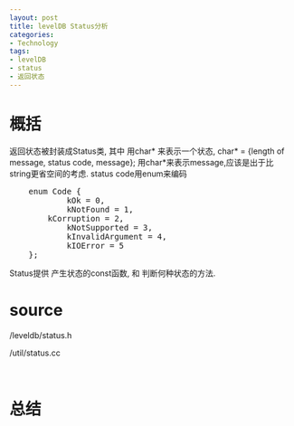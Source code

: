 ```yaml
---
layout: post
title: levelDB Status分析
categories:
- Technology
tags:
- levelDB
- status
- 返回状态
---
```

# 概括
返回状态被封装成Status类, 其中 用char* 来表示一个状态, char* = {length of message, status code, message};
用char*来表示message,应该是出于比string更省空间的考虑.
status code用enum来编码

<pre class="preetyPrint">
	enum Code {
    		kOk = 0,
    		kNotFound = 1,
   		kCorruption = 2,
    		kNotSupported = 3,
    		kInvalidArgument = 4,
    		kIOError = 5
  	};
</pre>

Status提供 产生状态的const函数, 和 判断何种状态的方法.

# source

/leveldb/status.h

/util/status.cc


<pre class="prettyPrint">

</pre>

# 总结
	